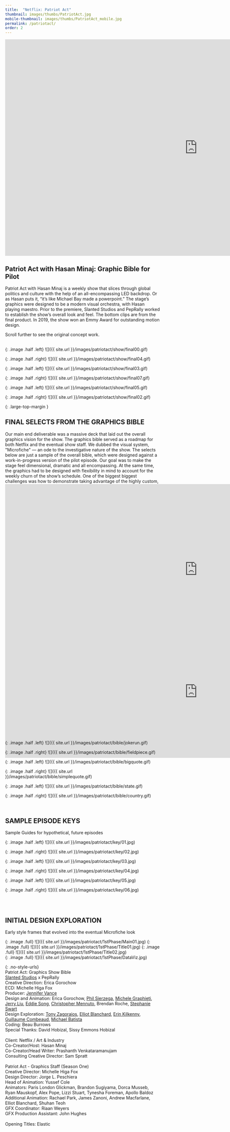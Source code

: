 ```yaml
---
title:  "Netflix: Patriot Act"
thumbnail: images/thumbs/PatriotAct.jpg
mobile-thumbnail: images/thumbs/PatriotAct_mobile.jpg
permalink: /patriotact/
order: 2
---
```

<div class='embed-container no-bottom-margin'>
<iframe src="https://player.vimeo.com/video/318011649#t=0m16s" width="1250" height="703" frameborder="0" allow="autoplay; fullscreen" allowfullscreen></iframe>
</div>

## **Patriot Act with Hasan Minaj: Graphic Bible for Pilot**
Patriot Act with Hasan Minaj is a weekly show that slices through global politics and culture with the help of an all-encompassing LED backdrop. Or as Hasan puts it, “it’s like Michael Bay made a powerpoint.” The stage’s graphics were designed to be a modern visual orchestra, with Hasan playing maestro. Prior to the premiere, Slanted Studios and PepRally worked to establish the show’s overall look and feel. The bottom clips are from the final product. In 2019, the show won an Emmy Award for outstanding motion design.

Scroll further to see the original concept work.
<br/>
<br/>


{: .image .half .left}
![]({{ site.url }}/images/patriotact/show/final00.gif)  

{: .image .half .right}
![]({{ site.url }}/images/patriotact/show/final04.gif)

{: .image .half .left}
![]({{ site.url }}/images/patriotact/show/final03.gif)  

{: .image .half .right}
![]({{ site.url }}/images/patriotact/show/final07.gif)

{: .image .half .left}
![]({{ site.url }}/images/patriotact/show/final05.gif)  

{: .image .half .right}
![]({{ site.url }}/images/patriotact/show/final02.gif)

{: .large-top-margin }

## **FINAL SELECTS FROM THE GRAPHICS BIBLE**
Our main end deliverable was a massive deck that laid out the overall graphics vision for the show. The graphics bible served as a roadmap for both Netflix and the eventual show staff. We dubbed the visual system, "Microfiche" — an ode to the investigative nature of the show. The selects below are just a sample of the overall bible, which were designed against a work-in-progress version of the pilot episode. Our goal was to make the stage feel dimensional, dramatic and all encompassing. At the same time, the graphics had to be designed with flexibility in mind to account for the weekly churn of the show’s schedule. One of the biggest biggest challenges was how to demonstrate taking advantage of the highly custom, four sided stage.

<div class='embed-container' style="margin-bottom: calc(100% * -.125);">
<iframe src="https://player.vimeo.com/video/334021244" style="margin-top: calc(100% * -.06);" width="1250" height="553" frameborder="0" allow="autoplay; fullscreen" allowfullscreen></iframe>
</div>

<div class='embed-container' style="margin-bottom: calc(100% * -.1425);">
<iframe src="https://player.vimeo.com/video/334756299?background=1&autoplay=1&loop=1" style="margin-top: calc(100% * -.06);" width="1250" height="430" frameborder="0" allow="autoplay; fullscreen" allowfullscreen></iframe>
</div>

 <!-- {: .image. full} -->
<!-- // ![]({{ site.url }}/images/patriotact/bible/sizzle.gif)   -->

{: .image .half .left}
![]({{ site.url }}/images/patriotact/bible/jokerun.gif)  

{: .image .half .right}
![]({{ site.url }}/images/patriotact/bible/fieldpiece.gif)

{: .image .half .left}
![]({{ site.url }}/images/patriotact/bible/bigquote.gif)  

{: .image .half .right}
![]({{ site.url }}/images/patriotact/bible/simplequote.gif)  

{: .image .half .left}
![]({{ site.url }}/images/patriotact/bible/state.gif)

{: .image .half .right}
![]({{ site.url }}/images/patriotact/bible/country.gif)  

<br/>


## **SAMPLE EPISODE KEYS**
Sample Guides for hypothetical, future episodes
<br/>

{: .image .half .left}
![]({{ site.url }}/images/patriotact/key/01.jpg)  

{: .image .half .right}
![]({{ site.url }}/images/patriotact/key/02.jpg)

{: .image .half .left}
![]({{ site.url }}/images/patriotact/key/03.jpg)  

{: .image .half .right}
![]({{ site.url }}/images/patriotact/key/04.jpg)

{: .image .half .left}
![]({{ site.url }}/images/patriotact/key/05.jpg)  

{: .image .half .right}
![]({{ site.url }}/images/patriotact/key/06.jpg)

<br/>
<br/>

## **INITIAL DESIGN EXPLORATION**
Early style frames that evolved into the eventual Microfiche look
<br/>

{: .image .full}
![]({{ site.url }}/images/patriotact/1stPhase/Main01.jpg)
{: .image .full}
![]({{ site.url }}/images/patriotact/1stPhase/Title01.jpg)
{: .image .full}
![]({{ site.url }}/images/patriotact/1stPhase/Title02.jpg)  
{: .image .full}
![]({{ site.url }}/images/patriotact/1stPhase/DataViz.jpg)       


{: .no-style-urls}
<br/>
Patriot Act: Graphics Show Bible<br/>
[Slanted Studios](http://slanted.studio) x PepRally<br/>
Creative Direction: Erica Gorochow <br/>
ECD: Michelle Higa Fox <br/>
Producer: [Jennifer Vance](http://meanflow.party) <br/>
Design and Animation: Erica Gorochow, [Phil Sierzega](http://stewardesslollipop.com), [Michele Graphieti](http://www.graphieti.com/), [Jerry Liu](http://www.jerryliustudio.com/), [Eddie Song](http://eddiesong.com), [Christopher Mennuto](https://www.mennuto.com/), Brendan Roche,  [Stephanie Swart](http://stephanieswart.com/) <br/>
Design Exploration: [Tony Zagoraios](http://www.artonemotion.com/), [Elliot Blanchard](http://invisiblelightnetwork.com/), [Erin Kilkenny](http://www.erinkilkenny.com/), [Guillaume Combeaud](http://www.guillaumecombeaud.com/), [Michael Batista](https://www.michaelbatista.com/) <br/>
Coding: Beau Burrows<br/>
Special Thanks: David Hobizal, Sissy Emmons Hobizal
<br/>
<br/>
Client: Netflix / Art & Industry<br/>
Co-Creator/Host: Hasan Minaj<br/>
Co-Creator/Head Writer: Prashanth Venkataramanujam<br/>
Consulting Creative Director: Sam Spratt<br/>
<br/>
Patriot Act - Graphics Staff (Season One)<br/>
Creative Director: Michelle Higa Fox<br/>
Design Director: Jorge L. Peschiera<br/>
Head of Animation: Yussef Cole<br/>
Animators: Paris London Glickman, Brandon Sugiyama, Dorca Musseb, Ryan Mauskopf, Alex Pope, Lizzi Stuart, Tynesha Foreman, Apollo Baldoz<br/>
Additional Animation: Rachael Park, James Zanoni, Andrew Macfarlane, Elliot Blanchard, Shuhan Teoh<br/>
GFX Coordinator: Riaan Weyers<br/>
GFX Production Assistant: John Hughes<br/>
<br/>
Opening Titles: Elastic
<br/>




<br/>
